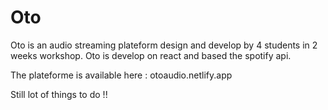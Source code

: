 # Oto

Oto is an audio streaming plateform design and develop by 4 students in 2 weeks workshop.
Oto is develop on react and based the spotify api.

The plateforme is available here : otoaudio.netlify.app

Still lot of things to do !!

